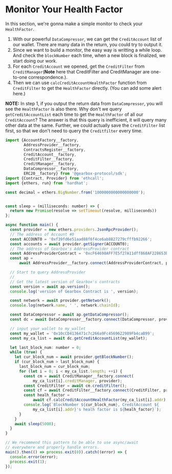 # Monitor Your Health Factor

In this section, we're gonna make a simple monitor to check your `HealthFactor`.
  1. With our powerful `DataCompressor`, we can get the `CreditAccount` list of our wallet. There are many data in the return, you could try to output it.
  2. Since we want to build a monitor, the easy way is writting a while loop. And check the `blockNumber` each time, when a new block is finalized, we start doing our work.
  3. For each `CreditAccount` we opened, get the `CreditFilter` from `CreditManager`(**Note** here that CreditFilter and CreditManager are one-to-one correspondence.).
  4. Then we can use `calcCreditAccountHealthFactor` function from `CreditFilter` to get the `HealthFactor` directly. (You can add some alert here.)

  **NOTE:** In step 1, if you output the return data from `DataCompressor`, you will see the `HealthFactor` is also there. Why don't we query `getCreditAccountList` each time to get the `HealthFactor` of all our `CreditAccount`? The answer is that this query is inefficient, it will query many other data at the same. Further, we could actually save the `CreditFilter` list first, so that we don't need to query the `Creditfilter` every time.

```jsx title="scripts/monitor_hf.ts"
import {AccountFactory__factory, 
        AddressProvider__factory, 
        ContractsRegister__factory, 
        CreditAccount__factory, 
        CreditFilter__factory, 
        CreditManager__factory, 
        DataCompressor__factory, 
        ERC20__factory} from '@gearbox-protocol/sdk';
import {Contract, Provider} from 'ethcall';
import {ethers, run} from 'hardhat';

const decimal = ethers.BigNumber.from('1000000000000000000');


const sleep = (milliseconds: number) => {
  return new Promise(resolve => setTimeout(resolve, milliseconds))
};

async function main() {
  const provider = new ethers.providers.JsonRpcProvider();
  // The address of Account #0
  const ACCOUNT0 = '0xf39fd6e51aad88f6f4ce6ab8827279cfffb92266';
  const accounts = await provider.getSigner(ACCOUNT0);
  // The address of Gearbox's AddressProvider contract
  const AddressProviderContract = '0xcF64698AFF7E5f27A11dff868AF228653ba53be0';
  const ap =
      await AddressProvider__factory.connect(AddressProviderContract, provider);

  // Start to query AddressProvider
  //
  // Get the latest version of Gearbox's contracts
  const version = await ap.version();
  console.log('version of Gearbox Contract is ', version);

  const network = await provider.getNetwork();
  console.log(network.name, ' ', network.chainId);

  const DataCompressor = await ap.getDataCompressor();
  const dc = await DataCompressor__factory.connect(DataCompressor, provider);

  // input your wallet to my_wallet
  const my_wallet = '0x10cCD4136471c7c266a9Fc4569622989Fb4caB99';
  const my_ca_list = await dc.getCreditAccountList(my_wallet);

  let last_block_num: number = 0;
  while (true) {
    let cur_block_num = await provider.getBlockNumber();
    if (cur_block_num > last_block_num) {
      last_block_num = cur_block_num;
      for (let i = 0; i < my_ca_list.length; ++i) {
        const cm = await CreditManager__factory.connect(
            my_ca_list[i].creditManager, provider);
        const CreditFilter = await cm.creditFilter();
        const cf = await CreditFilter__factory.connect(CreditFilter, provider);
        const healh_factor =
            await cf.calcCreditAccountHealthFactor(my_ca_list[i].addr);
        console.log(`BlockNumber ${cur_block_num}, CreditAccount ${
            my_ca_list[i].addr}'s healh factor is ${healh_factor}`);
      }
    }
    await sleep(5000);
  }
}

// We recommend this pattern to be able to use async/await
// everywhere and properly handle errors.
main().then(() => process.exit(0)).catch((error) => {
  console.error(error);
  process.exit(1);
});
```

